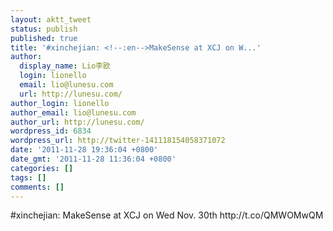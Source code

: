 ```yaml
---
layout: aktt_tweet
status: publish
published: true
title: '#xinchejian: <!--:en-->MakeSense at XCJ on W...'
author:
  display_name: Lio李欧
  login: lionello
  email: lio@lunesu.com
  url: http://lunesu.com/
author_login: lionello
author_email: lio@lunesu.com
author_url: http://lunesu.com/
wordpress_id: 6834
wordpress_url: http://twitter-141118154058371072
date: '2011-11-28 19:36:04 +0800'
date_gmt: '2011-11-28 11:36:04 +0800'
categories: []
tags: []
comments: []
---
```

<p>#xinchejian: <!--:en-->MakeSense at XCJ on Wed Nov. 30th<!--:--> http:&#47;&#47;t.co&#47;QMWOMwQM</p>
